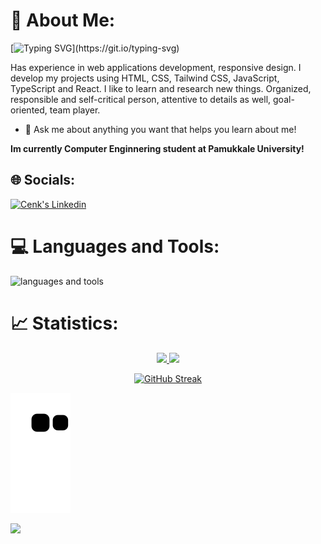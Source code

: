 # 💫 About Me:

[![Typing SVG](https://readme-typing-svg.herokuapp.com?color=%fff&size=22&vCenter=true&lines=Hello+There!+;I'm+Cenk+Şengünlü...;)](https://git.io/typing-svg)

Has experience in web applications development, responsive design. I develop my projects using HTML, CSS, Tailwind CSS, JavaScript, TypeScript and React. I like to learn and research new things. Organized, responsible and self-critical person, attentive to details as well, goal-oriented, team player.

- 💬 Ask me about anything you want that helps you learn about me!

<strong> Im currently Computer Enginnering student at Pamukkale University! </strong>

## 🌐 Socials:

<a href="https://www.linkedin.com/in/cenk-şengünlü-b58517210/" target="_blank" rel="nofollow"><img alt="Cenk's Linkedin" src="https://img.shields.io/badge/LinkedIn-0077B5?style=for-the-badge&logo=linkedin&logoColor=white" /></a>


# 💻 Languages and Tools:
<img src="https://skillicons.dev/icons?i=html,css,tailwind,js,ts,react,nextjs,redux,vite" alt="languages and tools">

# 📈 Statistics:

<div align="center">
<a href="https://github.com/cenkSengunlu">
<img height="160em" src="https://github-readme-stats.vercel.app/api?username=cenkSengunlu&theme=github_dark&show_icons=true&include_all_commits=true&hide_border=true&count_private=true" />
</a>
<a href="https://github.com/cenkSengunlu">
<img height="160em" src="https://github-readme-stats.vercel.app/api/top-langs/?username=cenkSengunlu&layout=compact&hide_border=true&theme=github_dark" />
</a>

[![GitHub Streak](https://github-readme-streak-stats.herokuapp.com?user=cenkSengunlu&theme=buefy-dark&hide_border=true&border_radius=0&date_format=j%20M%5B%20Y%5D&background=0D1117&stroke=313F56&ring=601BDD&fire=2D5CDD&currStreakNum=2DB4DD&sideNums=1B96DD&sideLabels=077ADD&currStreakLabel=5C07DD)](https://git.io/streak-stats)

</div>

![snake svg](https://github.com/cenkSengunlu/cenkSengunlu/blob/output/github-contribution-grid-snake.svg)

![](https://visitor-badge.glitch.me/badge?page_id=cenkSengunlu.cenkSengunlu)
